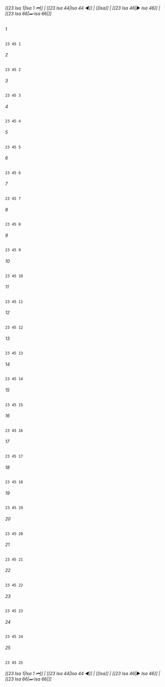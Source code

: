 
###### [[23 Isa 1|Isa 1 ⏮]] | [[23 Isa 44|Isa 44 ◀]] | [[Isa]] | [[23 Isa 46|▶ Isa 46]] | [[23 Isa 66|⏭ Isa 66|]]

###### 1
``` verse
23 45 1 
```
###### 2
``` verse
23 45 2 
```
###### 3
``` verse
23 45 3 
```
###### 4
``` verse
23 45 4 
```
###### 5
``` verse
23 45 5 
```
###### 6
``` verse
23 45 6 
```
###### 7
``` verse
23 45 7 
```
###### 8
``` verse
23 45 8 
```
###### 9
``` verse
23 45 9 
```
###### 10
``` verse
23 45 10 
```
###### 11
``` verse
23 45 11 
```
###### 12
``` verse
23 45 12 
```
###### 13
``` verse
23 45 13 
```
###### 14
``` verse
23 45 14 
```
###### 15
``` verse
23 45 15 
```
###### 16
``` verse
23 45 16 
```
###### 17
``` verse
23 45 17 
```
###### 18
``` verse
23 45 18 
```
###### 19
``` verse
23 45 19 
```
###### 20
``` verse
23 45 20 
```
###### 21
``` verse
23 45 21 
```
###### 22
``` verse
23 45 22 
```
###### 23
``` verse
23 45 23 
```
###### 24
``` verse
23 45 24 
```
###### 25
``` verse
23 45 25 
```

###### [[23 Isa 1|Isa 1 ⏮]] | [[23 Isa 44|Isa 44 ◀]] | [[Isa]] | [[23 Isa 46|▶ Isa 46]] | [[23 Isa 66|⏭ Isa 66|]]

